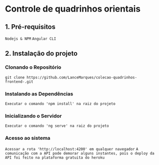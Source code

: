# Controle de quadrinhos orientais

## 1. Pré-requisitos
`Nodejs & NPM`
`Angular CLI`
## 2. Instalação do projeto

### Clonando o Repositório

`git clone https://github.com/LanceMarques/colecao-quadrinhos-frontend-.git`

### Instalando as Dependências

`Executar o comando 'npm install' na raiz do projeto`

### Inicializando o Servidor

`Executar o comando 'ng serve' na raiz do projeto`

### Acesso ao sistema

`Acessar a rota 'http://localhost:4200' em qualquer navegador`
`A comunicação com a API pode demorar alguns instantes, pois o deploy da API foi feito na plataforma gratuita do heroku`
